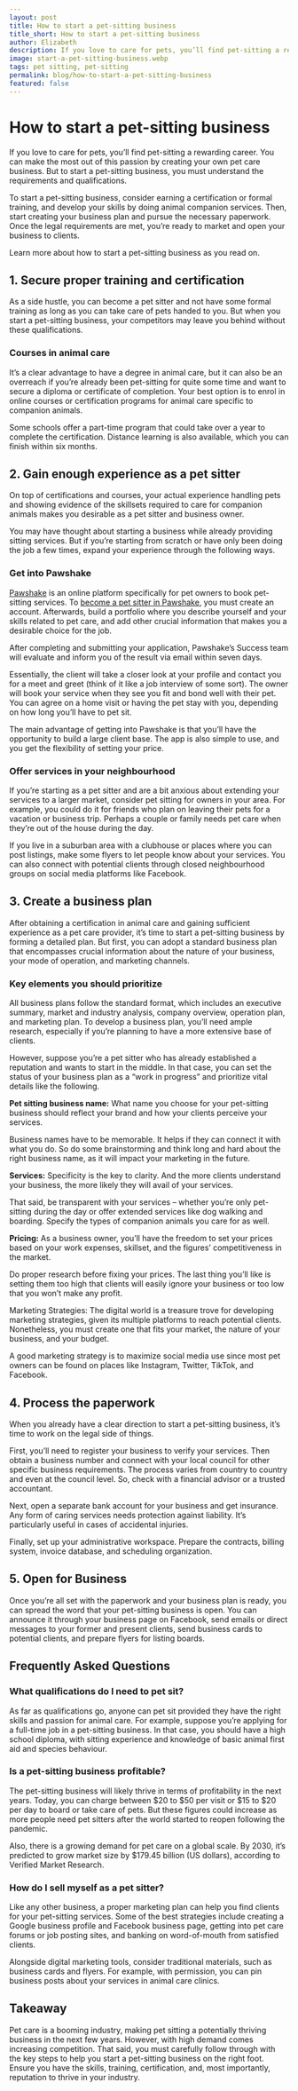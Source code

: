 ```yaml
---
layout: post
title: How to start a pet-sitting business
title_short: How to start a pet-sitting business
author: Elizabeth
description: If you love to care for pets, you’ll find pet-sitting a rewarding career. But to start a pet-sitting business, you must understand your responsibilities.
image: start-a-pet-sitting-business.webp
tags: pet sitting, pet-sitting
permalink: blog/how-to-start-a-pet-sitting-business
featured: false
---
```


# How to start a pet-sitting business
If you love to care for pets, you’ll find pet-sitting a rewarding career. You can make the most out of this passion by creating your own pet care business. But to start a pet-sitting business, you must understand the requirements and qualifications.

To start a pet-sitting business, consider earning a certification or formal training, and develop your skills by doing animal companion services. Then, start creating your business plan and pursue the necessary paperwork. Once the legal requirements are met, you’re ready to market and open your business to clients. 

Learn more about how to start a pet-sitting business as you read on. 

## 1. Secure proper training and certification 
As a side hustle, you can become a pet sitter and not have some formal training as long as you can take care of pets handed to you. But when you start a pet-sitting business, your competitors may leave you behind without these qualifications.

### Courses in animal care
It’s a clear advantage to have a degree in animal care, but it can also be an overreach if you’re already been pet-sitting for quite some time and want to secure a diploma or certificate of completion. Your best option is to enrol in online courses or certification programs for animal care specific to companion animals. 

Some schools offer a part-time program that could take over a year to complete the certification. Distance learning is also available, which you can finish within six months. 

## 2. Gain enough experience as a pet sitter 
On top of certifications and courses, your actual experience handling pets and showing evidence of the skillsets required to care for companion animals makes you desirable as a pet sitter and business owner. 

You may have thought about starting a business while already providing sitting services. But if you’re starting from scratch or have only been doing the job a few times, expand your experience through the following ways. 

### Get into Pawshake
[Pawshake](https://www.pawshake.com.au/user/sign-up?destination=https%3A%2F%2Fwww.pawshake.com.au%2Fsitter%2Fapplication) is an online platform specifically for pet owners to book pet-sitting services. To [become a pet sitter in Pawshake](https://www.pawshake.com.au/user/sign-up?destination=https%3A%2F%2Fwww.pawshake.com.au%2Fsitter%2Fapplication), you must create an account. Afterwards, build a portfolio where you describe yourself and your skills related to pet care, and add other crucial information that makes you a desirable choice for the job. 

After completing and submitting your application, Pawshake’s Success team will evaluate and inform you of the result via email within seven days.  

Essentially, the client will take a closer look at your profile and contact you for a meet and greet (think of it like a job interview of some sort). The owner will book your service when they see you fit and bond well with their pet. You can agree on a home visit or having the pet stay with you, depending on how long you’ll have to pet sit. 

The main advantage of getting into Pawshake is that you’ll have the opportunity to build a large client base. The app is also simple to use, and you get the flexibility of setting your price. 

### Offer services in your neighbourhood
If you’re starting as a pet sitter and are a bit anxious about extending your services to a larger market, consider pet sitting for owners in your area. For example, you could do it for friends who plan on leaving their pets for a vacation or business trip. Perhaps a couple or family needs pet care when they’re out of the house during the day. 

If you live in a suburban area with a clubhouse or places where you can post listings, make some flyers to let people know about your services. You can also connect with potential clients through closed neighbourhood groups on social media platforms like Facebook. 

## 3. Create a business plan 
After obtaining a certification in animal care and gaining sufficient experience as a pet care provider, it’s time to start a pet-sitting business by forming a detailed plan. But first, you can adopt a standard business plan that encompasses crucial information about the nature of your business, your mode of operation, and marketing channels.  

### Key elements you should prioritize
All business plans follow the standard format, which includes an executive summary, market and industry analysis, company overview, operation plan, and marketing plan. To develop a business plan, you’ll need ample research, especially if you’re planning to have a more extensive base of clients.

However, suppose you’re a pet sitter who has already established a reputation and wants to start in the middle. In that case, you can set the status of your business plan as a “work in progress” and prioritize vital details like the following.

**Pet sitting business name:** What name you choose for your pet-sitting business should reflect your brand and how your clients perceive your services. 

Business names have to be memorable. It helps if they can connect it with what you do. So do some brainstorming and think long and hard about the right business name, as it will impact your marketing in the future.

**Services:** Specificity is the key to clarity. And the more clients understand your business, the more likely they will avail of your services. 

That said, be transparent with your services – whether you’re only pet-sitting during the day or offer extended services like dog walking and boarding. Specify the types of companion animals you care for as well. 

**Pricing:** As a business owner, you’ll have the freedom to set your prices based on your work expenses, skillset, and the figures’ competitiveness in the market. 

Do proper research before fixing your prices. The last thing you’ll like is setting them too high that clients will easily ignore your business or too low that you won’t make any profit. 

Marketing Strategies: The digital world is a treasure trove for developing marketing strategies, given its multiple platforms to reach potential clients. Nonetheless, you must create one that fits your market, the nature of your business, and your budget. 

A good marketing strategy is to maximize social media use since most pet owners can be found on places like Instagram, Twitter, TikTok, and Facebook. 

## 4. Process the paperwork 
When you already have a clear direction to start a pet-sitting business, it’s time to work on the legal side of things. 

First, you’ll need to register your business to verify your services. Then obtain a business number and connect with your local council for other specific business requirements. The process varies from country to country and even at the council level. So, check with a financial advisor or a trusted accountant.

Next, open a separate bank account for your business and get insurance. Any form of caring services needs protection against liability. It’s particularly useful in cases of accidental injuries. 

Finally, set up your administrative workspace. Prepare the contracts, billing system, invoice database, and scheduling organization. 

## 5. Open for Business 
Once you’re all set with the paperwork and your business plan is ready, you can spread the word that your pet-sitting business is open. You can announce it through your business page on Facebook, send emails or direct messages to your former and present clients, send business cards to potential clients, and prepare flyers for listing boards. 

## Frequently Asked Questions
### What qualifications do I need to pet sit?
As far as qualifications go, anyone can pet sit provided they have the right skills and passion for animal care. For example, suppose you’re applying for a full-time job in a pet-sitting business. In that case, you should have a high school diploma, with sitting experience and knowledge of basic animal first aid and species behaviour. 

### Is a pet-sitting business profitable?
The pet-sitting business will likely thrive in terms of profitability in the next years. Today, you can charge between $20 to $50 per visit or $15 to $20 per day to board or take care of pets. But these figures could increase as more people need pet sitters after the world started to reopen following the pandemic. 

Also, there is a growing demand for pet care on a global scale. By 2030, it’s predicted to grow market size by $179.45 billion (US dollars), according to Verified Market Research.  

### How do I sell myself as a pet sitter?
Like any other business, a proper marketing plan can help you find clients for your pet-sitting services. Some of the best strategies include creating a Google business profile and Facebook business page, getting into pet care forums or job posting sites, and banking on word-of-mouth from satisfied clients. 

Alongside digital marketing tools, consider traditional materials, such as business cards and flyers. For example, with permission, you can pin business posts about your services in animal care clinics. 

## Takeaway
Pet care is a booming industry, making pet sitting a potentially thriving business in the next few years. However, with high demand comes increasing competition. That said, you must carefully follow through with the key steps to help you start a pet-sitting business on the right foot. Ensure you have the skills, training, certification, and, most importantly, reputation to thrive in your industry. 
